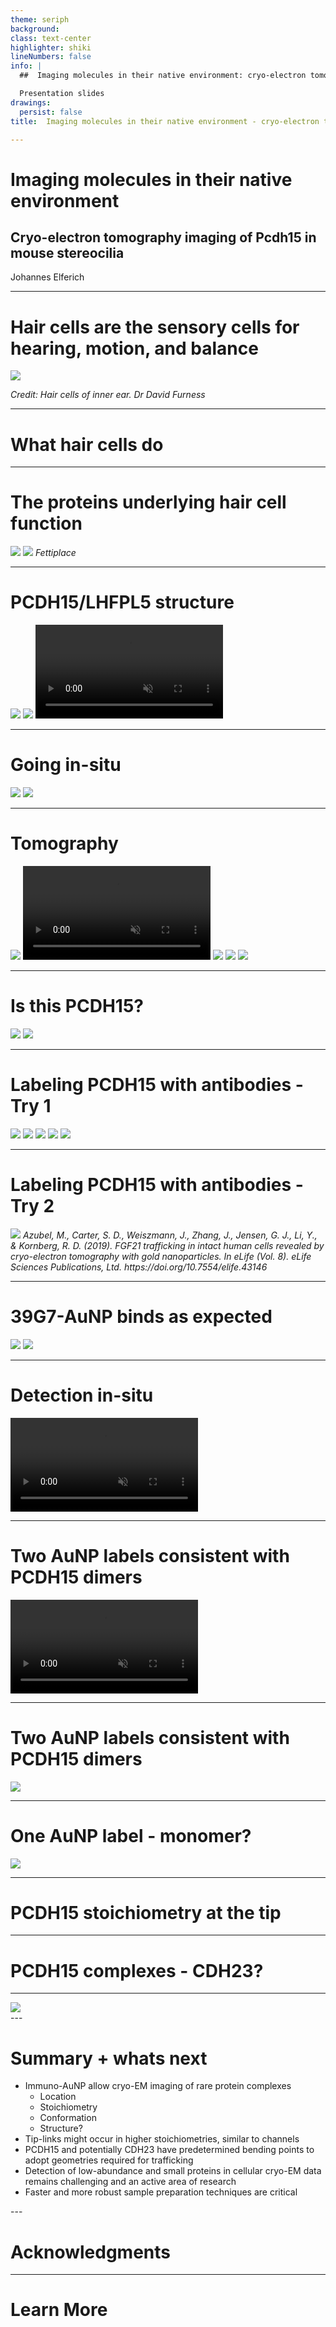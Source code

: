 ```yaml
---
theme: seriph
background: 
class: text-center
highlighter: shiki
lineNumbers: false
info: |
  ##  Imaging molecules in their native environment: cryo-electron tomography imaging of pcdh15 in mouse stereocilia

  Presentation slides 
drawings:
  persist: false
title:  Imaging molecules in their native environment - cryo-electron tomography imaging of pcdh15 in mouse stereocilia

---
```


#  Imaging molecules in their native environment
## Cryo-electron tomography imaging of Pcdh15 in mouse stereocilia

Johannes Elferich

<div class="abs-br m-6 flex gap-2">
  
  <a href="https://github.com/jojoelfe/pcdh15_tomo_talk" target="_blank" alt="GitHub"
    class="text-xl icon-btn opacity-50 !border-none !hover:text-white">
    <carbon-logo-github />
  </a>
</div>

<!--
The last comment block of each slide will be treated as slide notes. It will be visible and editable in Presenter Mode along with the slide. [Read more in the docs](https://sli.dev/guide/syntax.html#notes)
-->

---

# Hair cells are the sensory cells for hearing, motion, and balance

<img src="/haircells.jpg" class="m-auto h-350px" />

<cite >Credit: Hair cells of inner ear. Dr David Furness</cite>

---

# What hair cells do

<stereocilia-animation></stereocilia-animation>

---

# The proteins underlying hair cell function

<div class="grid grid-cols-2  gap-x-2em gap-y-1em">
<img src="/components_cartoon.png" class="w-auto h-400px">

<img src="/components_render.png" class="w-auto h-400px">
<cite>Fettiplace</cite>
</div>

---

# PCDH15/LHFPL5 structure

<div class="flex">
<img src="/pcdh15_lhfpl5_cartoon.png" class="h-450px w-auto" />
<img src="/Cov_v1.png" class="h-450px w-auto">
<video controls muted loop id="myVideo2" class="w-auto h-200px">
  <source src="/Video1.mp4" type="video/mp4">
</video>
</div>

---

# Going in-situ

<div class="flex">
<img src="/approach.png" class="h-280px w-auto"/>
<img src="/mmm1.png" class="h-280px w-auto"/>
</div>

---

# Tomography

<div class="flex">
<img src="/Electron_Tomography.tif.jpg" class="w-auto h-400px"/>
<video controls muted loop id="myVideo2" class="w-auto h-400px">
  <source src="/tomo_ex.mp4" type="video/mp4">
</video>
<img src="/tomo_ex_xy.png" class="w-300px h-300px"/>
<img src="/tomo_ex_xz.png" class="w-300px h-300px"/>
<img src="/tomo_ex_zy.png" class="w-300px h-300px"/>

</div>


---

# Is this PCDH15?

<div class="flex">
<img src="/isthispcdh15.png" class="w-auto h-400px"/>
<img src="/meme.jpg" class="w-auto h-200px" />
</div>


---

# Labeling PCDH15 with antibodies - Try 1

<div class="flex">
<img src="/poly.png" class="w-auto h-400px" />
<img src="/g26.png" class="w-auto h-400px" />
<img src="/g27.png" class="w-auto h-400px" />

<img src="/slicer001.jpg" class="w-auto h-400px" />
<img src="/title.png" class="w-auto h-400px" />
</div>

---

# Labeling PCDH15 with antibodies - Try 2

<div class="grid grid-cols-3" >
<img src="/azubel.jpg">
<cite>Azubel, M., Carter, S. D., Weiszmann, J., Zhang, J., Jensen, G. J., Li, Y., & Kornberg, R. D. (2019). FGF21 trafficking in intact human cells revealed by cryo-electron tomography with gold nanoparticles. In eLife (Vol. 8). eLife Sciences Publications, Ltd. https://doi.org/10.7554/elife.43146 </cite>
</div>

---

# 39G7-AuNP binds as expected


<div class="flex">
<img src="/label_micrograph.png" />
<img src="/graph_we.png">
</div>

---

# Detection in-situ

<video autoplay muted loop id="myVideo">
  <source src="/labeled_movie.mp4" type="video/mp4">
</video>

---

# Two AuNP labels consistent with PCDH15 dimers

<video controls muted loop id="myVideo" class="h-450px">
  <source src="/MovieS2.mp4" type="video/mp4">
</video>

---

# Two AuNP labels consistent with PCDH15 dimers

<img src="/dimer.png" />

---

# One AuNP label - monomer? 

<img src="/monomer.png" />


---
# PCDH15 stoichiometry at the tip

---

# PCDH15 complexes - CDH23?

---

<div class="abs-bl w-full h-full">

<img src="/Figure_6.png" class="h-551px m-100px" />

</div>
---

# Summary + whats next

<ul>
<li>Immuno-AuNP allow cryo-EM imaging of rare protein complexes
<ul>
<li>Location</li>
<li>Stoichiometry</li>
<li>Conformation</li>
<li>Structure?</li>
</ul>
</li>

<li>Tip-links might occur in higher stoichiometries, similar to channels</li>
<li>PCDH15 and potentially CDH23 have predetermined bending points to adopt geometries required for trafficking</li>

<li>Detection of low-abundance and small proteins in cellular cryo-EM data remains challenging and an active area of research</li>
<li>Faster and more robust sample preparation techniques are critical</li>
</ul>
---

# Acknowledgments

---
# Learn More

